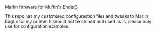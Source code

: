 Marlin firmware for Muffin's Ender3. 

This repo has my customised configurastion files and tweaks to Marlin bugfix for my printer. It should not be cloned and used as is, please only use for configuration examples. 